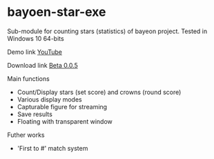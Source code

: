 # bayoen-star-exe
Sub-module for counting stars (statistics) of bayeon project.
Tested in Windows 10 64-bits

Demo link
[YouTube](https://youtu.be/d3a80QGKDsY)

Download link
[Beta 0.0.5](https://github.com/bayoen/bayoen-star-exe/raw/master/bayoen-star-exe/bin/x64/bayoen-star-0.0.5.zip)


Main functions

- Count/Display stars (set score) and crowns (round score)
- Various display modes
- Capturable figure for streaming
- Save results
- Floating with transparent window

Futher works
- 'First to #' match system

